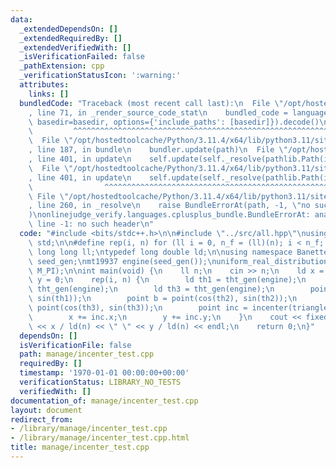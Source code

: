 ```yaml
---
data:
  _extendedDependsOn: []
  _extendedRequiredBy: []
  _extendedVerifiedWith: []
  _isVerificationFailed: false
  _pathExtension: cpp
  _verificationStatusIcon: ':warning:'
  attributes:
    links: []
  bundledCode: "Traceback (most recent call last):\n  File \"/opt/hostedtoolcache/Python/3.11.4/x64/lib/python3.11/site-packages/onlinejudge_verify/documentation/build.py\"\
    , line 71, in _render_source_code_stat\n    bundled_code = language.bundle(stat.path,\
    \ basedir=basedir, options={'include_paths': [basedir]}).decode()\n          \
    \         ^^^^^^^^^^^^^^^^^^^^^^^^^^^^^^^^^^^^^^^^^^^^^^^^^^^^^^^^^^^^^^^^^^^^^^^^^^^^^^^^^\n\
    \  File \"/opt/hostedtoolcache/Python/3.11.4/x64/lib/python3.11/site-packages/onlinejudge_verify/languages/cplusplus.py\"\
    , line 187, in bundle\n    bundler.update(path)\n  File \"/opt/hostedtoolcache/Python/3.11.4/x64/lib/python3.11/site-packages/onlinejudge_verify/languages/cplusplus_bundle.py\"\
    , line 401, in update\n    self.update(self._resolve(pathlib.Path(included), included_from=path))\n\
    \  File \"/opt/hostedtoolcache/Python/3.11.4/x64/lib/python3.11/site-packages/onlinejudge_verify/languages/cplusplus_bundle.py\"\
    , line 401, in update\n    self.update(self._resolve(pathlib.Path(included), included_from=path))\n\
    \                ^^^^^^^^^^^^^^^^^^^^^^^^^^^^^^^^^^^^^^^^^^^^^^^^^^^^^^^^^\n \
    \ File \"/opt/hostedtoolcache/Python/3.11.4/x64/lib/python3.11/site-packages/onlinejudge_verify/languages/cplusplus_bundle.py\"\
    , line 260, in _resolve\n    raise BundleErrorAt(path, -1, \"no such header\"\
    )\nonlinejudge_verify.languages.cplusplus_bundle.BundleErrorAt: analysis\\golden_ratio_search.hpp:\
    \ line -1: no such header\n"
  code: "#include <bits/stdc++.h>\n\n#include \"../src/all.hpp\"\nusing namespace\
    \ std;\n\n#define rep(i, n) for (ll i = 0, n_f = (ll)(n); i < n_f; ++i)\n\ntypedef\
    \ long long ll;\ntypedef long double ld;\n\nusing namespace BanetteGin;\n\nrandom_device\
    \ seed_gen;\nmt19937 engine(seed_gen());\nuniform_real_distribution<ld> tht_gen(0.0,\
    \ M_PI);\n\nint main(void) {\n    ll n;\n    cin >> n;\n    ld x = 0;\n    ld\
    \ y = 0;\n    rep(i, n) {\n        ld th1 = tht_gen(engine);\n        ld th2 =\
    \ tht_gen(engine);\n        ld th3 = tht_gen(engine);\n        point a = point(cos(th1),\
    \ sin(th1));\n        point b = point(cos(th2), sin(th2));\n        point c =\
    \ point(cos(th3), sin(th3));\n        point inc = incenter(triangle(a, b, c));\n\
    \        x += inc.x;\n        y += inc.y;\n    }\n    cout << fixed << setprecision(20)\
    \ << x / ld(n) << \" \" << y / ld(n) << endl;\n    return 0;\n}"
  dependsOn: []
  isVerificationFile: false
  path: manage/incenter_test.cpp
  requiredBy: []
  timestamp: '1970-01-01 00:00:00+00:00'
  verificationStatus: LIBRARY_NO_TESTS
  verifiedWith: []
documentation_of: manage/incenter_test.cpp
layout: document
redirect_from:
- /library/manage/incenter_test.cpp
- /library/manage/incenter_test.cpp.html
title: manage/incenter_test.cpp
---
```

